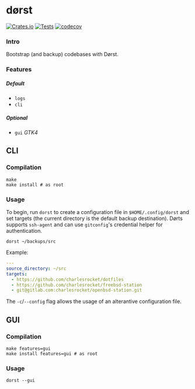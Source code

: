 # dørst
[![Crates.io](https://img.shields.io/crates/v/dorst)](https://crates.io/crates/dorst)
[![Tests](https://github.com/charlesrocket/dorst/actions/workflows/ci.yml/badge.svg?branch=trunk)](https://github.com/charlesrocket/dorst/actions/workflows/ci.yml)
[![codecov](https://codecov.io/gh/charlesrocket/dorst/branch/trunk/graph/badge.svg)](https://codecov.io/gh/charlesrocket/dorst)
### Intro

Bootstrap (and backup) codebases with Dørst.

### Features
##### Default

* `logs`
* `cli`

##### Optional

* `gui` _GTK4_

## CLI
### Compilation

```shell
make
make install # as root
```

### Usage

To begin, run `dorst` to create a configuration file in `$HOME/.config/dorst` and set targets (the current directory is the default backup destination). Dørts supports `ssh-agent` and can use `gitconfig`'s credential helper for authentication.

`dorst ~/backups/src`

Example:

```yaml
---
source_directory: ~/src
targets:
  - https://github.com/charlesrocket/dotfiles
  - https://github.com/charlesrocket/freebsd-station
  - git@gitlab.com:charlesrocket/openbsd-station.git
```

The `-c`/`--config` flag allows the usage of an alterantive configuration file.

## GUI
### Compilation

```shell
make features=gui
make install features=gui # as root
```

### Usage

`dorst --gui`
